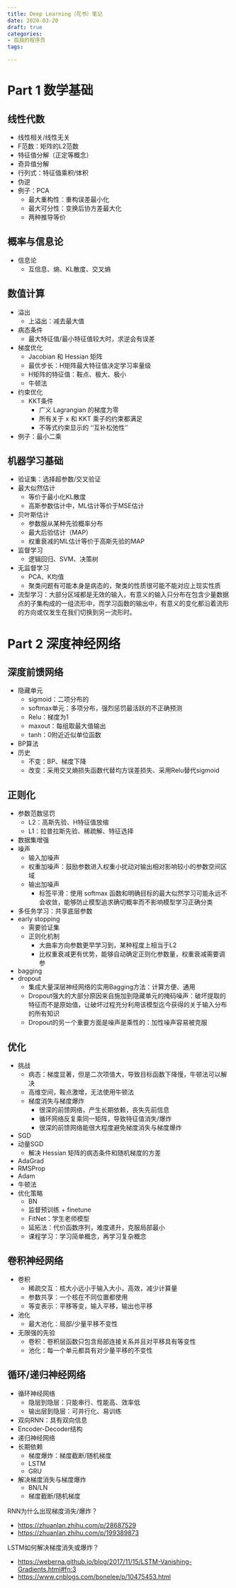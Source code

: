 ```yaml
---
title: Deep Learning（花书）笔记
date: 2020-03-20
draft: true
categories:
- 孤独的程序员
tags:

---
```




# Part 1 数学基础

## 线性代数

  * 线性相关/线性无关
  * F范数：矩阵的L2范数
  * 特征值分解（正定等概念）
  * 奇异值分解
  * 行列式：特征值乘积/体积
  * 伪逆
  * 例子：PCA
    * 最大重构性：重构误差最小化
    * 最大可分性：变换后协方差最大化
    * 两种推导等价

## 概率与信息论

  * 信息论
    * 互信息、熵、KL散度、交叉熵

## 数值计算

  * 溢出
    * 上溢出：减去最大值
  * 病态条件
    * 最大特征值/最小特征值较大时，求逆会有误差
  * 梯度优化
    * Jacobian 和 Hessian 矩阵
    * 最优步长：H矩阵最大特征值决定学习率量级
    * H矩阵的特征值：鞍点、极大、极小
    * 牛顿法
  * 约束优化
    * KKT条件
      * 广义 Lagrangian 的梯度为零
      * 所有关于 x 和 KKT 乘子的约束都满足
      * 不等式约束显示的 ‘‘互补松弛性’’
  * 例子：最小二乘

## 机器学习基础

  * 验证集：选择超参数/交叉验证
  * 最大似然估计
    * 等价于最小化KL散度
    * 高斯参数估计中，ML估计等价于MSE估计
  * 贝叶斯估计
    * 参数服从某种先验概率分布
    * 最大后验估计（MAP）
    * 权重衰减的ML估计等价于高斯先验的MAP
  * 监督学习
    * 逻辑回归、SVM、决策树
  * 无监督学习
    * PCA、K均值
    * 聚类问题有可能本身是病态的，聚类的性质很可能不能对应上现实性质
  * 流型学习：大部分区域都是无效的输入，有意义的输入只分布在包含少量数据点的子集构成的一组流形中，而学习函数的输出中，有意义的变化都沿着流形的方向或仅发生在我们切换到另一流形时。

  

# Part 2 深度神经网络

## 深度前馈网络

  * 隐藏单元
    * sigmoid：二项分布的
    * softmax单元：多项分布，强烈惩罚最活跃的不正确预测
    * Relu：梯度为1
    * maxout：每组取最大值输出
    * tanh：0附近近似单位函数
  * BP算法
  * 历史
    * 不变：BP、梯度下降
    * 改变：采用交叉熵损失函数代替均方误差损失、采用Relu替代sigmoid


## 正则化
  * 参数范数惩罚
    * L2：高斯先验、H特征值放缩
    * L1：拉普拉斯先验、稀疏解、特征选择
  * 数据集增强
  * 噪声
    * 输入加噪声
    * 权重加噪声：鼓励参数进入权重小扰动对输出相对影响较小的参数空间区域
    * 输出加噪声
      * 标签平滑：使用 softmax 函数和明确目标的最大似然学习可能永远不会收敛，能够防止模型追求确切概率而不影响模型学习正确分类
  * 多任务学习：共享底层参数
  * early stopping
    * 需要验证集
    * 正则化机制
      * 大曲率方向参数更早学习到，某种程度上相当于L2
      * 比权重衰减更有优势，能够自动确定正则化参数量，权重衰减需要调参
  * bagging
  * dropout
    * 集成大量深层神经网络的实用Bagging方法：计算方便、通用
    * Dropout强大的大部分原因来自施加到隐藏单元的掩码噪声：破坏提取的特征而不是原始值，让破坏过程充分利用该模型迄今获得的关于输入分布的所有知识
    * Dropout的另一个重要方面是噪声是乘性的：加性噪声容易被克服

## 优化

  * 挑战
    * 病态：梯度显著，但是二次项值大，导致目标函数下降慢，牛顿法可以解决
    * 高维空间，鞍点激增，无法使用牛顿法
    * 梯度消失与梯度爆炸
      * 很深的前馈网络，产生长期依赖，丧失先前信息
      * 循环网络反复乘同一矩阵，导致特征值消失/爆炸
      * 很深的前馈网络能很大程度避免梯度消失与梯度爆炸
  * SGD
  * 动量SGD
    * 解决 Hessian 矩阵的病态条件和随机梯度的方差
  * AdaGrad
  * RMSProp
  * Adam
  * 牛顿法
  * 优化策略
    * BN
    * 监督预训练 + finetune
    * FitNet：学生老师模型
    * 延拓法：代价函数序列，难度递升，克服局部最小
    * 课程学习：学习简单概念，再学习复杂概念


## 卷积神经网络
  * 卷积
    * 稀疏交互：核大小远小于输入大小，高效，减少计算量
    * 参数共享：一个核在不同位置都使用
    * 等变表示：平移等变，输入平移，输出也平移
  * 池化
    * 最大池化：局部/少量平移不变性
  * 无限强的先验
    * 卷积：卷积层函数只包含局部连接关系并且对平移具有等变性
    * 池化：每一个单元都具有对少量平移的不变性


## 循环/递归神经网络
  * 循环神经网络
    * 隐层到隐层：只能串行、性能高、效率低
    * 输出层到隐层：可并行化、易训练
  * 双向RNN：具有双向信息
  * Encoder-Decoder结构
  * 递归神经网络
  * 长期依赖
    * 梯度爆炸：梯度截断/随机梯度
    * LSTM
    * GRU
  * 解决梯度消失与梯度爆炸
    * BN/LN
    * 梯度截断/随机梯度



RNN为什么出现梯度消失/爆炸？

* https://zhuanlan.zhihu.com/p/28687529
* https://zhuanlan.zhihu.com/p/199389873

LSTM如何解决梯度消失或爆炸？

* https://weberna.github.io/blog/2017/11/15/LSTM-Vanishing-Gradients.html#fn:3
* https://www.cnblogs.com/bonelee/p/10475453.html

